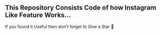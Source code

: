 This Repository Consists Code of how Instagram Like Feature Works...
-------------------------------------------------------
If you found it Useful then don't forget to Give a Star 🌟

